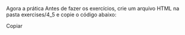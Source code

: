 Agora a prática
Antes de fazer os exercícios, crie um arquivo HTML na pasta exercises/4_5 e copie o código abaixo:

Copiar
<!DOCTYPE html>
<html>
  <head>
    <meta charset="UTF-8" />
    <meta name="viewport" content="width=device-width" />
    <title>Exercício 4.5</title>
    <style>
      div {
        border-color: black;
        border-style: solid;
      }
      .title {
        text-align: center;
      }

      .main-content {
        background-color: yellow;
      }

      .main-content .center-content {
        background-color: red;
        width: 50%;
        margin-left: auto;
        margin-right: auto;
      }

      .main-content .center-content p {
        font-style: italic;
      }

      .main-content .left-content {
        background-color: green;
        width: 60%;
        margin-left: 0;
        margin-right: auto;
      }

      .main-content .left-content .small-image {
        display: block;
        margin-left: auto;
        margin-right: auto;
        border-radius: 100%;
      }

      .main-content .right-content {
        background-color: blue;
        width: 60%;
        margin-left: auto;
        margin-right: 0;
      }

      .main-content .description {
        text-align: center;
      }
    </style>
  </head>
  <body>
    <script>
      // COLOQUE SEU CÓDIGO AQUI
    </script>
  </body>
</html>
O objetivo desses exercícios é colocar em prática o que você acabou de aprender sobre DOM. Por isso, você deve fazer os exercícios utilizando apenas código JavaScript, o qual deve ser inserido entre as tags <script> e </script>.

Para uma melhor organização, faça commits a cada tarefa concluída. Vamos aos exercícios:

Adicione a tag h1 com o texto Exercício 4.5 - JavaScript DOM como filho da tag body;
Adicione a tag div com a classe main-content como filho da tag body;
Adicione a tag div com a classe center-content como filho da tag div criada no passo 2;
Adicione a tag p como filho do div criado no passo 3 e coloque algum texto;
Adicione a tag div com a classe left-content como filho da tag div criada no passo 2;
Adicione a tag div com a classe right-content como filho da tag div criada no passo 2;
Adicione uma imagem com src configurado para o valor https://picsum.photos/200 e classe small-image. Esse elemento deve ser filho do div criado no passo 5;
Adicione uma lista não ordenada com os valores de 1 a 10 por extenso, ou seja, um, dois, três, … como valores da lista. Essa lista deve ser filha do div criado no passo 6;
Adicione 3 tags h3, todas sendo filhas do div criado no passo 2.
Agora que você criou muita coisa, vamos fazer algumas alterações e remoções:

Adicione a classe title na tag h1 criada;
Adicione a classe description nas 3 tags h3 criadas;
Remova o div criado no passo 5 (aquele que possui a classe left-content). Utilize a função .removeChild();
Centralize o div criado no passo 6 (aquele que possui a classe right-content). Dica: para centralizar, basta configurar o margin-right: auto do div;
Troque a cor de fundo do elemento pai da div criada no passo 3 (aquela que possui a classe center-content) para a cor verde;
Remova os dois últimos elementos (nove e dez) da lista criada no passo 8.